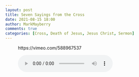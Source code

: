 ```yaml
---
layout: post
title: Seven Sayings from the Cross
date: 2021-08-15 18:00
author: MarkMayberry
comments: true
categories: [Cross, Death of Jesus, Jesus Christ, Sermon]
---
```

<!-- wp:embed {"url":"https://vimeo.com/588967537","type":"video","providerNameSlug":"vimeo","responsive":true,"className":"wp-embed-aspect-4-3 wp-has-aspect-ratio"} -->
<figure class="wp-block-embed is-type-video is-provider-vimeo wp-block-embed-vimeo wp-embed-aspect-4-3 wp-has-aspect-ratio"><div class="wp-block-embed__wrapper">
https://vimeo.com/588967537
</div></figure>
<!-- /wp:embed -->

<!-- wp:audio -->
<figure class="wp-block-audio"><audio controls src="https://markmayberry.net/wp-content/uploads/bible-study/2021-08-15-pm-MM-Seven-Sayings-from-the-Cross.mp3"></audio></figure>
<!-- /wp:audio -->
